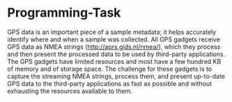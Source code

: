 Programming-Task
================

GPS data is an important piece of a sample metadata; it helps accurately identify where and when a sample was collected. All GPS gadgets receive GPS data as NMEA strings (http://aprs.gids.nl/nmea/), which they process and then present the processed data to be used by third-party applications. The GPS gadgets have limited resources and most have a few hundred KB of memory and of storage space.   The challenge for these gadgets is to capture the streaming NMEA strings, process them, and present up-to-date GPS data to the third-party applications as fast as possible and without exhausting the resources available to them. 
